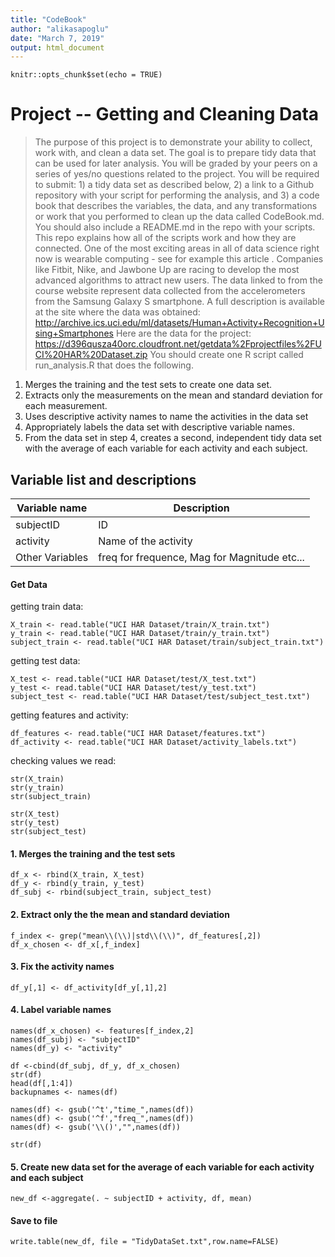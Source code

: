 ```yaml
---
title: "CodeBook"
author: "alikasapoglu"
date: "March 7, 2019"
output: html_document
---
```


```{r setup, include=FALSE}
knitr::opts_chunk$set(echo = TRUE)
```

# Project -- Getting and Cleaning Data
>The purpose of this project is to demonstrate your ability to collect, work with, and clean a data set. The goal is to prepare tidy data that can be used for later analysis. You will be graded by your peers on a series of yes/no questions related to the project. You will be required to submit: 1) a tidy data set as described below, 2) a link to a Github repository with your script for performing the analysis, and 3) a code book that describes the variables, the data, and any transformations or work that you performed to clean up the data called CodeBook.md. You should also include a README.md in the repo with your scripts. This repo explains how all of the scripts work and how they are connected.
One of the most exciting areas in all of data science right now is wearable computing - see for example this article . Companies like Fitbit, Nike, and Jawbone Up are racing to develop the most advanced algorithms to attract new users. The data linked to from the course website represent data collected from the accelerometers from the Samsung Galaxy S smartphone. A full description is available at the site where the data was obtained:
http://archive.ics.uci.edu/ml/datasets/Human+Activity+Recognition+Using+Smartphones
Here are the data for the project:
https://d396qusza40orc.cloudfront.net/getdata%2Fprojectfiles%2FUCI%20HAR%20Dataset.zip
You should create one R script called run_analysis.R that does the following. 
1. Merges the training and the test sets to create one data set. 
2. Extracts only the measurements on the mean and standard deviation for each measurement.
3. Uses descriptive activity names to name the activities in the data set
4. Appropriately labels the data set with descriptive variable names.
5. From the data set in step 4, creates a second, independent tidy data set with the average of each variable for each activity and each subject.



Variable list and descriptions
------------------------------

Variable name    | Description
-----------------|------------
subjectID        | ID 
activity         | Name of the activity
Other Variables  | freq for frequence, Mag for Magnitude etc...



#### Get Data
getting train data:
```{a}
X_train <- read.table("UCI HAR Dataset/train/X_train.txt")
y_train <- read.table("UCI HAR Dataset/train/y_train.txt")
subject_train <- read.table("UCI HAR Dataset/train/subject_train.txt")
```
getting test data:
```{a}
X_test <- read.table("UCI HAR Dataset/test/X_test.txt")
y_test <- read.table("UCI HAR Dataset/test/y_test.txt")
subject_test <- read.table("UCI HAR Dataset/test/subject_test.txt")
```
getting features and activity:
```{a}
df_features <- read.table("UCI HAR Dataset/features.txt")
df_activity <- read.table("UCI HAR Dataset/activity_labels.txt")
```
checking values we read:
```{a}
str(X_train)
str(y_train)
str(subject_train)

str(X_test)
str(y_test)
str(subject_test)
```



#### 1. Merges the training and the test sets
```{a}
df_x <- rbind(X_train, X_test)
df_y <- rbind(y_train, y_test)
df_subj <- rbind(subject_train, subject_test)
```

#### 2. Extract only the the mean and standard deviation
```{a}
f_index <- grep("mean\\(\\)|std\\(\\)", df_features[,2])
df_x_chosen <- df_x[,f_index]
```

#### 3. Fix the activity names
```{a}
df_y[,1] <- df_activity[df_y[,1],2]
```

#### 4. Label variable names
```{r include=FALSE}
names(df_x_chosen) <- features[f_index,2] 
names(df_subj) <- "subjectID"
names(df_y) <- "activity"

df <-cbind(df_subj, df_y, df_x_chosen)
str(df)
head(df[,1:4])
backupnames <- names(df)

names(df) <- gsub('^t',"time_",names(df))
names(df) <- gsub('^f',"freq_",names(df))
names(df) <- gsub('\\()',"",names(df))

str(df)
``` 

#### 5. Create new data set for the average of each variable for each activity and each subject
```{a}
new_df <-aggregate(. ~ subjectID + activity, df, mean)
``` 

#### Save to file
```{a}
write.table(new_df, file = "TidyDataSet.txt",row.name=FALSE)
```